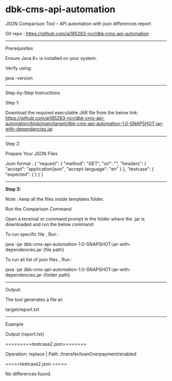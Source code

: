 # dbk-cms-api-automation

JSON Comparison Tool – 
API automation with json differences report

Git repo : https://github.com/aj185283-ncr/dbk-cms-api-automation



---

Prerequisites

Ensure Java 8+ is installed on your system.

Verify using:


java -version

---
Step-by-Step Instructions

Step 1: 

Download the required executable JAR file from the below link:
https://github.com/aj185283-ncr/dbk-cms-api-automation/blob/main/target/dbk-cms-api-automation-1.0-SNAPSHOT-jar-with-dependencies.jar

---
Step 2: 

Prepare Your JSON Files

Json format :
{
"request": {
"method": "GET",
"url": "",
"headers": {
"accept": "application/json",
"accept-language": "en"
}
},
"testcase": {
"expected": {
}
}
}

---
**Step 3:** 

Note : keep all the files inside templates folder.

Run the Comparison Command

Open a terminal or command prompt in the folder where the .jar is downloaded and run the below command:



To run specific file , Run :

java -jar dbk-cms-api-automation-1.0-SNAPSHOT-jar-with-dependencies.jar {file path}

To run all list of json files , Run :

java -jar dbk-cms-api-automation-1.0-SNAPSHOT-jar-with-dependencies.jar {folder path}

---


Output:

The tool generates a file at:

target/report.txt

---
Example 

Output (report.txt)



=========testcase2.json========

Operation: replace | Path :/transfer/loanOverpayment/enabled


=====testcase2.json =====

No differences found.
